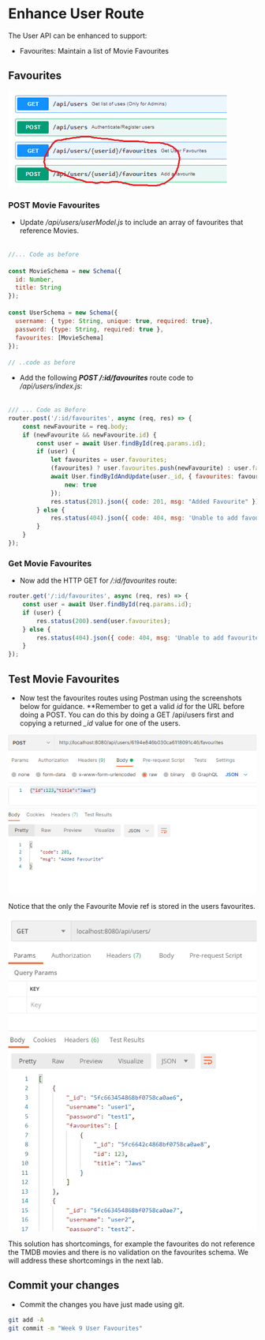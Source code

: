 # Enhance User Route

 The User API can be enhanced to support:

 - Favourites: Maintain a list of Movie Favourites

## Favourites

![Users API](./img/users2.png)

### POST Movie Favourites

- Update */api/users/userModel.js* to include an array of favourites that reference Movies. 

~~~javascript

//... Code as before

const MovieSchema = new Schema({
  id: Number,
  title: String
});

const UserSchema = new Schema({
  username: { type: String, unique: true, required: true},
  password: {type: String, required: true },
  favourites: [MovieSchema]
});

// ..code as before

~~~

- Add the following ***POST /:id/favourites*** route code to */api/users/index.js*:

~~~javascript

/// ... Code as Before
router.post('/:id/favourites', async (req, res) => {
    const newFavourite = req.body;
    if (newFavourite && newFavourite.id) {
        const user = await User.findById(req.params.id);
        if (user) {
            let favourites = user.favourites;
            (favourites) ? user.favourites.push(newFavourite) : user.favourites = [newFavourite];
            await User.findByIdAndUpdate(user._id, { favourites: favourites }, {
                new: true
            });
            res.status(201).json({ code: 201, msg: "Added Favourite" });
        } else {
            res.status(404).json({ code: 404, msg: 'Unable to add favourites' });
        }
    }
});
~~~

### Get Movie Favourites

- Now add the HTTP GET for */:id/favourites* route:

~~~javascript
router.get('/:id/favourites', async (req, res) => {
    const user = await User.findById(req.params.id);
    if (user) {
        res.status(200).send(user.favourites);
    } else {
        res.status(404).json({ code: 404, msg: 'Unable to add favourites' });
    }
});
~~~

## Test Movie Favourites

- Now test the  favourites routes using Postman using the screenshots below for guidance. **Remember to get a valid *id* for the URL before doing a POST. You can do this by doing a GET /api/users first and copying a returned *_id* value for one of the users. 

![POST Movie Favourite](./img/fav1.png)

Notice that the only the Favourite Movie ref is stored in the users favourites.

![GET Movie Favourite](./img/fav2.png)


This solution has shortcomings, for example the favourites do not reference the TMDB movies and there is no validation on the favourites schema. We will address these shortcomings in the next lab. 


## Commit your changes

- Commit the changes you have just made using git.

~~~bash
git add -A
git commit -m "Week 9 User Favourites"
~~~
